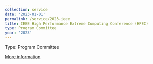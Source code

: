 ```yaml
---
collection: service
date: '2023-01-01'
permalink: /service/2023-ieee
title: IEEE High Performance Extreme Computing Conference (HPEC)
type: Program Committee
year: '2023'
---
```


Type: Program Committee

[More information](http://ieee-hpec.org/)
